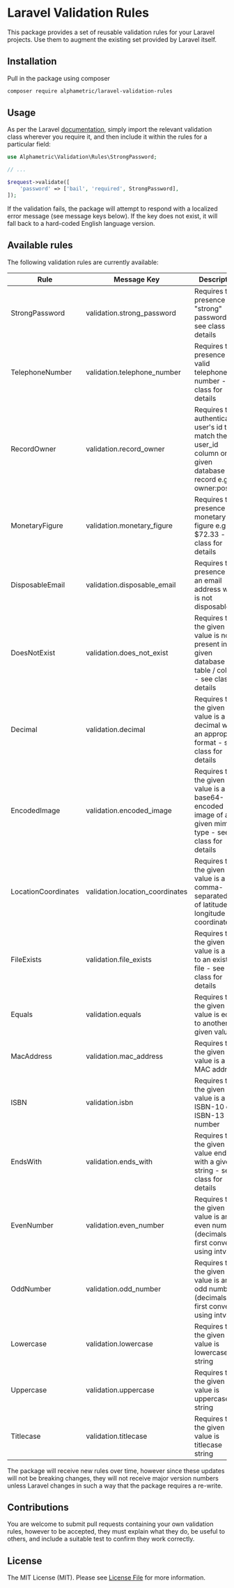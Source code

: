 # Laravel Validation Rules

This package provides a set of reusable validation rules for your Laravel projects. Use them to augment the existing set provided by Laravel itself.

## Installation

Pull in the package using composer

```bash
composer require alphametric/laravel-validation-rules
```

## Usage

As per the Laravel [documentation](https://laravel.com/docs/5.8/validation#using-rule-objects), simply import the relevant validation class wherever you require it, and then include it within the rules for a particular field:

```php
use Alphametric\Validation\Rules\StrongPassword;

// ...

$request->validate([
    'password' => ['bail', 'required', StrongPassword],
]);
```

If the validation fails, the package will attempt to respond with a localized error message (see message keys below). If the key does not exist, it will fall back to a hard-coded English language version.

## Available rules

The following validation rules are currently available:

| Rule                | Message Key                     | Description |
| ------------------- | ------------------------------- | ----------- |
| StrongPassword      | validation.strong_password      | Requires the presence of a "strong" password - see class for details |
| TelephoneNumber     | validation.telephone_number     | Requires the presence of a valid telephone number - see class for details |
| RecordOwner         | validation.record_owner         | Requires the authenticated user's id to match the user_id column on a given database record e.g. owner:posts,id |
| MonetaryFigure      | validation.monetary_figure      | Requires the presence of a monetary figure e.g $72.33 - see class for details |
| DisposableEmail     | validation.disposable_email     | Requires the presence of an email address which is not disposable |
| DoesNotExist        | validation.does_not_exist       | Requires that the given value is not present in a given database table / column - see class for details |
| Decimal             | validation.decimal              | Requires that the given value is a decimal with an appropriate format - see class for details |
| EncodedImage        | validation.encoded_image        | Requires that the given value is a base64-encoded image of a given mime type - see class for details |
| LocationCoordinates | validation.location_coordinates | Requires that the given value is a comma-separated set of latitude and longitude coordinates |
| FileExists          | validation.file_exists          | Requires that the given value is a path to an existing file - see class for details |
| Equals              | validation.equals               | Requires that the given value is equal to another given value |
| MacAddress          | validation.mac_address          | Requires that the given value is a valid MAC address |
| ISBN                | validation.isbn                 | Requires that the given value is a valid ISBN-10 or ISBN-13 number |
| EndsWith            | validation.ends_with            | Requires that the given value ends with a given string - see class for details |
| EvenNumber          | validation.even_number          | Requires that the given value is an even number (decimals are first converted using intval) |
| OddNumber           | validation.odd_number           | Requires that the given value is an odd number (decimals are first converted using intval) |
| Lowercase           | validation.lowercase            | Requires that the given value is lowercase string |
| Uppercase           | validation.uppercase            | Requires that the given value is uppercase string |
| Titlecase           | validation.titlecase            | Requires that the given value is titlecase string |

The package will receive new rules over time, however since these updates will not be breaking changes, they will not receive major version numbers unless Laravel changes in such a way that the package requires a re-write.

## Contributions

You are welcome to submit pull requests containing your own validation rules, however to be accepted, they must explain what they do, be useful to others, and include a suitable test to confirm they work correctly.

## License

The MIT License (MIT). Please see [License File](LICENSE.md) for more information.